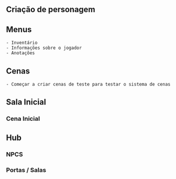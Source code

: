 ## Criação de personagem

## Menus

    - Inventário
    - Informações sobre o jogador
    - Anotações

## Cenas

    - Começar a criar cenas de teste para testar o sistema de cenas

## Sala Inicial

### Cena Inicial

## Hub

### NPCS

### Portas / Salas
